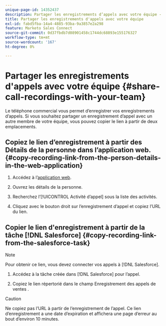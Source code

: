 ```yaml
---
unique-page-id: 14352437
description: Partager les enregistrements d’appels avec votre équipe - Documents Marketo - Documentation du produit
title: Partager les enregistrements d'appels avec votre équipe
exl-id: fabd5fba-14a4-4885-93ba-9a3857e2a298
feature: Marketo Sales Connect
source-git-commit: 0d37fbdb7d08901458c1744dc68893e155176327
workflow-type: tm+mt
source-wordcount: '167'
ht-degree: 0%

---
```


# Partager les enregistrements d&#39;appels avec votre équipe {#share-call-recordings-with-your-team}

Le téléphone commercial vous permet d’enregistrer vos enregistrements d’appels. Si vous souhaitez partager un enregistrement d’appel avec un autre membre de votre équipe, vous pouvez copier le lien à partir de deux emplacements.

## Copiez le lien d’enregistrement à partir des Détails de la personne dans l’application web. {#copy-recording-link-from-the-person-details-in-the-web-application}

1. Accédez à l’[application web](https://toutapp.com/login).

1. Ouvrez les détails de la personne.

1. Recherchez l’[!UICONTROL Activité d’appel] sous la liste des activités.

1. Cliquez avec le bouton droit sur l’enregistrement d’appel et copiez l’URL du lien.

## Copier le lien d&#39;enregistrement à partir de la tâche [!DNL Salesforce] {#copy-recording-link-from-the-salesforce-task}

>[!NOTE]
>
>Pour obtenir ce lien, vous devez connecter vos appels à [!DNL Salesforce].

1. Accédez à la tâche créée dans [!DNL Salesforce] pour l’appel.

1. Copiez le lien répertorié dans le champ Enregistrement des appels de ventes .

>[!CAUTION]
>
>Ne copiez pas l’URL à partir de l’enregistrement de l’appel. Ce lien d’enregistrement a une date d’expiration et affichera une page d’erreur au bout d’environ 10 minutes.
